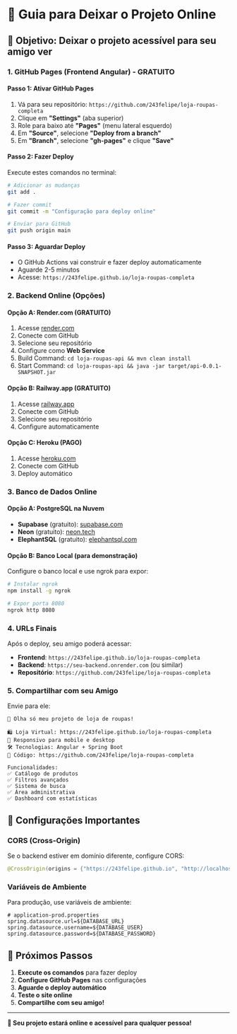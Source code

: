 # 🚀 Guia para Deixar o Projeto Online

## 🎯 **Objetivo: Deixar o projeto acessível para seu amigo ver**

### **1. GitHub Pages (Frontend Angular) - GRATUITO**

#### **Passo 1: Ativar GitHub Pages**
1. Vá para seu repositório: `https://github.com/243felipe/loja-roupas-completa`
2. Clique em **"Settings"** (aba superior)
3. Role para baixo até **"Pages"** (menu lateral esquerdo)
4. Em **"Source"**, selecione **"Deploy from a branch"**
5. Em **"Branch"**, selecione **"gh-pages"** e clique **"Save"**

#### **Passo 2: Fazer Deploy**
Execute estes comandos no terminal:

```bash
# Adicionar as mudanças
git add .

# Fazer commit
git commit -m "Configuração para deploy online"

# Enviar para GitHub
git push origin main
```

#### **Passo 3: Aguardar Deploy**
- O GitHub Actions vai construir e fazer deploy automaticamente
- Aguarde 2-5 minutos
- Acesse: `https://243felipe.github.io/loja-roupas-completa`

### **2. Backend Online (Opções)**

#### **Opção A: Render.com (GRATUITO)**
1. Acesse [render.com](https://render.com)
2. Conecte com GitHub
3. Selecione seu repositório
4. Configure como **Web Service**
5. Build Command: `cd loja-roupas-api && mvn clean install`
6. Start Command: `cd loja-roupas-api && java -jar target/api-0.0.1-SNAPSHOT.jar`

#### **Opção B: Railway.app (GRATUITO)**
1. Acesse [railway.app](https://railway.app)
2. Conecte com GitHub
3. Selecione seu repositório
4. Configure automaticamente

#### **Opção C: Heroku (PAGO)**
1. Acesse [heroku.com](https://heroku.com)
2. Conecte com GitHub
3. Deploy automático

### **3. Banco de Dados Online**

#### **Opção A: PostgreSQL na Nuvem**
- **Supabase** (gratuito): [supabase.com](https://supabase.com)
- **Neon** (gratuito): [neon.tech](https://neon.tech)
- **ElephantSQL** (gratuito): [elephantsql.com](https://elephantsql.com)

#### **Opção B: Banco Local (para demonstração)**
Configure o banco local e use ngrok para expor:

```bash
# Instalar ngrok
npm install -g ngrok

# Expor porta 8080
ngrok http 8080
```

### **4. URLs Finais**

Após o deploy, seu amigo poderá acessar:

- **Frontend**: `https://243felipe.github.io/loja-roupas-completa`
- **Backend**: `https://seu-backend.onrender.com` (ou similar)
- **Repositório**: `https://github.com/243felipe/loja-roupas-completa`

### **5. Compartilhar com seu Amigo**

Envie para ele:
```
🎉 Olha só meu projeto de loja de roupas!

🛍️ Loja Virtual: https://243felipe.github.io/loja-roupas-completa
📱 Responsivo para mobile e desktop
🛠️ Tecnologias: Angular + Spring Boot
📂 Código: https://github.com/243felipe/loja-roupas-completa

Funcionalidades:
✅ Catálogo de produtos
✅ Filtros avançados
✅ Sistema de busca
✅ Área administrativa
✅ Dashboard com estatísticas
```

## 🔧 **Configurações Importantes**

### **CORS (Cross-Origin)**
Se o backend estiver em domínio diferente, configure CORS:

```java
@CrossOrigin(origins = {"https://243felipe.github.io", "http://localhost:4200"})
```

### **Variáveis de Ambiente**
Para produção, use variáveis de ambiente:

```properties
# application-prod.properties
spring.datasource.url=${DATABASE_URL}
spring.datasource.username=${DATABASE_USER}
spring.datasource.password=${DATABASE_PASSWORD}
```

## 🎯 **Próximos Passos**

1. **Execute os comandos** para fazer deploy
2. **Configure GitHub Pages** nas configurações
3. **Aguarde o deploy automático**
4. **Teste o site online**
5. **Compartilhe com seu amigo!**

---

**🚀 Seu projeto estará online e acessível para qualquer pessoa!** 